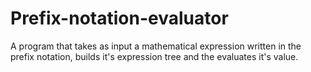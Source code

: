 # Prefix-notation-evaluator
A program that takes as input a mathematical expression written in the prefix notation, builds it's expression tree and the evaluates it's value.
